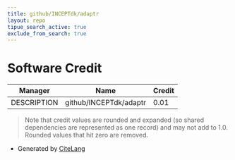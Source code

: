```yaml
---
title: github/INCEPTdk/adaptr
layout: repo
tipue_search_active: true
exclude_from_search: true
---
```

# Software Credit

|Manager|Name|Credit|
|-------|----|------|
|DESCRIPTION|github/INCEPTdk/adaptr|0.01|


> Note that credit values are rounded and expanded (so shared dependencies are represented as one record) and may not add to 1.0. Rounded values that hit zero are removed.


- Generated by [CiteLang](https://github.com/vsoch/citelang)
